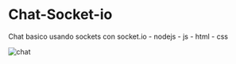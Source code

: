 # Chat-Socket-io
Chat basico usando sockets con socket.io - nodejs - js - html - css 

![chat](https://user-images.githubusercontent.com/107780424/193497309-b896a4d9-ca9a-49cc-b59f-c9b9e9719a0d.png)
